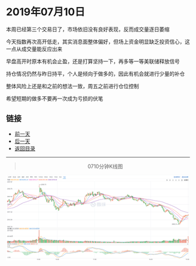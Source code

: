 # 2019年07月10日

本周已经第三个交易日了，市场依旧没有良好表现，反而成交量逐日萎缩

今天指数再次高开低走，其实消息面整体偏好，但场上资金明显缺乏投资信心，这一点从成交量能反应出来

早盘高开时原本有机会止盈，还是打算坚持一下，再多等一等美联储释放信号

持仓情况仍然与昨日持平，个人是倾向于做多的，因此有机会就进行少量的补仓

整体风险上还是和之前的想法一致，周五之前进行仓位控制

希望短期的做多不要再一次成为亏损的伏笔



## 链接

- [前一天](https://github.com/gdoggy/investment-diary/blob/master/2019/0709.md)
- [后一天](https://github.com/gdoggy/investment-diary/blob/master/2019/0711.md)
- [返回目录](https://github.com/gdoggy/investment-diary)

------

> <center>0710分钟K线图</center>

![K minute](https://github.com/gdoggy/investment-diary/blob/master/2019/RunChart/0710.png)